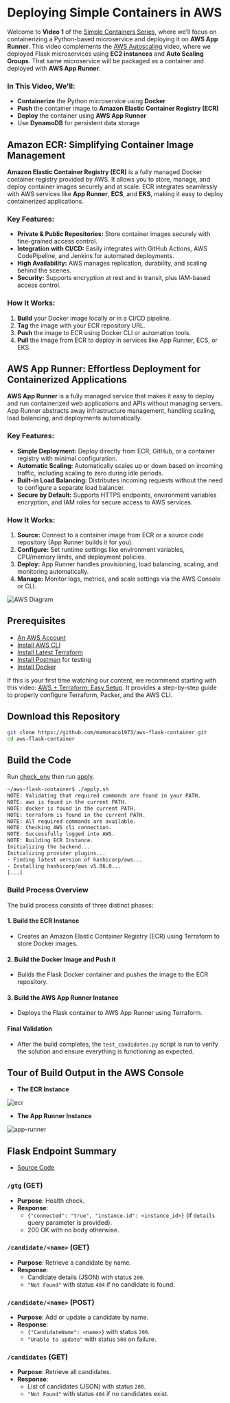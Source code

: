 # Deploying Simple Containers in AWS

Welcome to **Video 1** of the [Simple Containers Series](https://www.youtube.com/@MikesCloudSolutions), where we’ll focus on containerizing a Python-based microservice and deploying it on **AWS App Runner**. This video complements the [AWS Autoscaling](https://www.youtube.com/watch?v=aBMM6vjC8d0) video, where we deployed Flask microservices using **EC2 instances** and **Auto Scaling Groups**. That same microservice will be packaged as a container and deployed with **AWS App Runner**.

### In This Video, We'll:

- **Containerize** the Python microservice using **Docker**  
- **Push** the container image to **Amazon Elastic Container Registry (ECR)**  
- **Deploy** the container using **AWS App Runner**  
- Use **DynamoDB** for persistent data storage    

## **Amazon ECR: Simplifying Container Image Management**

**Amazon Elastic Container Registry (ECR)** is a fully managed Docker container registry provided by AWS. It allows you to store, manage, and deploy container images securely and at scale. ECR integrates seamlessly with AWS services like **App Runner**, **ECS**, and **EKS**, making it easy to deploy containerized applications.

### **Key Features:**
- **Private & Public Repositories:** Store container images securely with fine-grained access control.
- **Integration with CI/CD:** Easily integrates with GitHub Actions, AWS CodePipeline, and Jenkins for automated deployments.
- **High Availability:** AWS manages replication, durability, and scaling behind the scenes.
- **Security:** Supports encryption at rest and in transit, plus IAM-based access control.

### **How It Works:**
1. **Build** your Docker image locally or in a CI/CD pipeline.
2. **Tag** the image with your ECR repository URL.
3. **Push** the image to ECR using Docker CLI or automation tools.
4. **Pull** the image from ECR to deploy in services like App Runner, ECS, or EKS.

## **AWS App Runner: Effortless Deployment for Containerized Applications**

**AWS App Runner** is a fully managed service that makes it easy to deploy and run containerized web applications and APIs without managing servers. App Runner abstracts away infrastructure management, handling scaling, load balancing, and deployments automatically.

### **Key Features:**
- **Simple Deployment:** Deploy directly from ECR, GitHub, or a container registry with minimal configuration.
- **Automatic Scaling:** Automatically scales up or down based on incoming traffic, including scaling to zero during idle periods.
- **Built-in Load Balancing:** Distributes incoming requests without the need to configure a separate load balancer.
- **Secure by Default:** Supports HTTPS endpoints, environment variables encryption, and IAM roles for secure access to AWS services.

### **How It Works:**
1. **Source:** Connect to a container image from ECR or a source code repository (App Runner builds it for you).
2. **Configure:** Set runtime settings like environment variables, CPU/memory limits, and deployment policies.
3. **Deploy:** App Runner handles provisioning, load balancing, scaling, and monitoring automatically.
4. **Manage:** Monitor logs, metrics, and scale settings via the AWS Console or CLI.

![AWS Diagram](aws-flask-container.png)

## Prerequisites

* [An AWS Account](https://aws.amazon.com/console/)
* [Install AWS CLI](https://docs.aws.amazon.com/cli/latest/userguide/getting-started-install.html) 
* [Install Latest Terraform](https://developer.hashicorp.com/terraform/install)
* [Install Postman](https://www.postman.com/downloads/) for testing
* [Install Docker](https://docs.docker.com/engine/install/)

If this is your first time watching our content, we recommend starting with this video: [AWS + Terraform: Easy Setup](https://youtu.be/BCMQo0CB9wk). It provides a step-by-step guide to properly configure Terraform, Packer, and the AWS CLI.

## Download this Repository

```bash
git clone https://github.com/mamonaco1973/aws-flask-container.git
cd aws-flask-container
```

## Build the Code

Run [check_env](check_env.sh) then run [apply](apply.sh).

```bash
~/aws-flask-container$ ./apply.sh
NOTE: Validating that required commands are found in your PATH.
NOTE: aws is found in the current PATH.
NOTE: docker is found in the current PATH.
NOTE: terraform is found in the current PATH.
NOTE: All required commands are available.
NOTE: Checking AWS cli connection.
NOTE: Successfully logged into AWS.
NOTE: Building ECR Instance.
Initializing the backend...
Initializing provider plugins...
- Finding latest version of hashicorp/aws...
- Installing hashicorp/aws v5.86.0...
[...]
```

### **Build Process Overview**

The build process consists of three distinct phases:

#### 1. Build the ECR Instance
- Creates an Amazon Elastic Container Registry (ECR) using Terraform to store Docker images.

#### 2. Build the Docker Image and Push it
- Builds the Flask Docker container and pushes the image to the ECR repository.

#### 3. Build the AWS App Runner Instance
- Deploys the Flask container to AWS App Runner using Terraform.

#### Final Validation
- After the build completes, the `test_candidates.py` script is run to verify the solution and ensure everything is functioning as expected.

## Tour of Build Output in the AWS Console

- **The ECR Instance**

![ecr](ecr.png)

- **The App Runner Instance**

![app-runner](app-runner.png)

## Flask Endpoint Summary

- [Source Code](./02-docker/app.py)

### `/gtg` (GET)
- **Purpose**: Health check.
- **Response**: 
  - `{"connected": "true", "instance-id": <instance_id>}` (if `details` query parameter is provided).
  - 200 OK with no body otherwise.

### `/candidate/<name>` (GET)
- **Purpose**: Retrieve a candidate by name.
- **Response**: 
  - Candidate details (JSON) with status `200`.
  - `"Not Found"` with status `404` if no candidate is found.

### `/candidate/<name>` (POST)
- **Purpose**: Add or update a candidate by name.
- **Response**: 
  - `{"CandidateName": <name>}` with status `200`.
  - `"Unable to update"` with status `500` on failure.

### `/candidates` (GET)
- **Purpose**: Retrieve all candidates.
- **Response**: 
  - List of candidates (JSON) with status `200`.
  - `"Not Found"` with status `404` if no candidates exist.